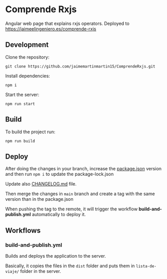 # Comprende Rxjs

Angular web page that explains rxjs operators. Deployed to <https://jaimeelingeniero.es/comprende-rxjs>

<!-- TODO add workflow badge -->

## Development

Clone the repository:

```text
git clone https://github.com/jaimemartinmartin15/ComprendeRxjs.git
```

Install dependencies:

```text
npm i
```

Start the server:

```text
npm run start
```

## Build

To build the project run:

```text
npm run build
```

## Deploy

After doing the changes in your branch, increase the [package.json](./package.json) version and then run `npm i` to update the package-lock.json

Update also [CHANGELOG.md](./CHANGELOG.md) file.

Then merge the changes in `main` branch and create a tag with the same version than in the package.json

When pushing the tag to the remote, it will trigger the workflow **build-and-publish.yml** automatically to deploy it.

## Workflows

### build-and-publish.yml

Builds and deploys the application to the server.

Basically, it copies the files in the `dist` folder and puts them in `lista-de-viaje/` folder in the server.
